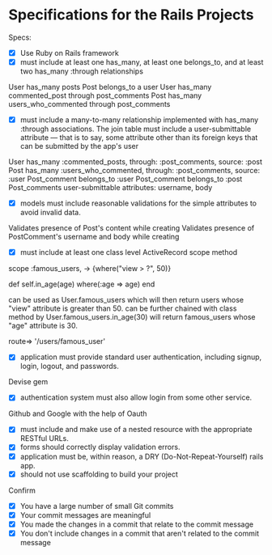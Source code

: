 # Specifications for the Rails Projects

Specs:
- [x] Use Ruby on Rails framework
- [x] must include at least one has_many, at least one belongs_to, and at least two has_many :through relationships

User has_many posts
Post belongs_to a user
User has_many commented_post through post_comments
Post has_many users_who_commented through post_comments

- [x] must include a many-to-many relationship implemented with has_many :through associations. The join table must include a user-submittable attribute — that is to say, some attribute other than its foreign keys that can be submitted by the app's user

User has_many :commented_posts, through: :post_comments, source: :post
Post has_many :users_who_commented, through: :post_comments, source: :user
Post_comment belongs_to :user
Post_comment belongs_to :post
Post_comments user-submittable attributes: username, body


- [x] models must include reasonable validations for the simple attributes to avoid invalid data.

Validates presence of Post's content while creating
Validates presence of PostComment's username and body while creating

- [x] must include at least one class level ActiveRecord scope method

scope :famous_users, -> {where("view > ?", 50)}

def self.in_age(age)
    where(:age => age)
end

can be used as User.famous_users which will then return users whose "view" attribute is greater than 50.
can be further chained with class method by User.famous_users.in_age(30) will return famous_users whose "age" attribute is 30.

route=> '/users/famous_user'


- [x] application must provide standard user authentication, including signup, login, logout, and       passwords.

Devise gem

- [x] authentication system must also allow login from some other service.

Github and Google with the help of Oauth

- [x] must include and make use of a nested resource with the appropriate RESTful URLs.
- [x] forms should correctly display validation errors.
- [x] application must be, within reason, a DRY (Do-Not-Repeat-Yourself) rails app.
- [x] should not use scaffolding to build your project

Confirm
- [x] You have a large number of small Git commits
- [x] Your commit messages are meaningful
- [x] You made the changes in a commit that relate to the commit message
- [x] You don't include changes in a commit that aren't related to the commit message
